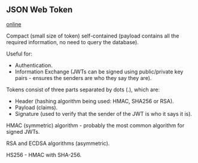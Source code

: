 JSON Web Token
-

[online](https://jwt.io/)

Compact (small size of token) self-contained (payload contains all the required information,
no need to query the database).

Useful for:

* Authentication.
* Information Exchange
  (JWTs can be signed using public/private key pairs - ensures
  the senders are who they say they are).

Tokens consist of three parts separated by dots (.), which are:

* Header (hashing algorithm being used: HMAC, SHA256 or RSA).
* Payload (claims).
* Signature (used to verify that the sender of the JWT is who it says it is).

HMAC (symmetric) algorithm - probably the most common algorithm for signed JWTs.

RSA and ECDSA algorithms (asymmetric).

HS256 - HMAC with SHA-256.

